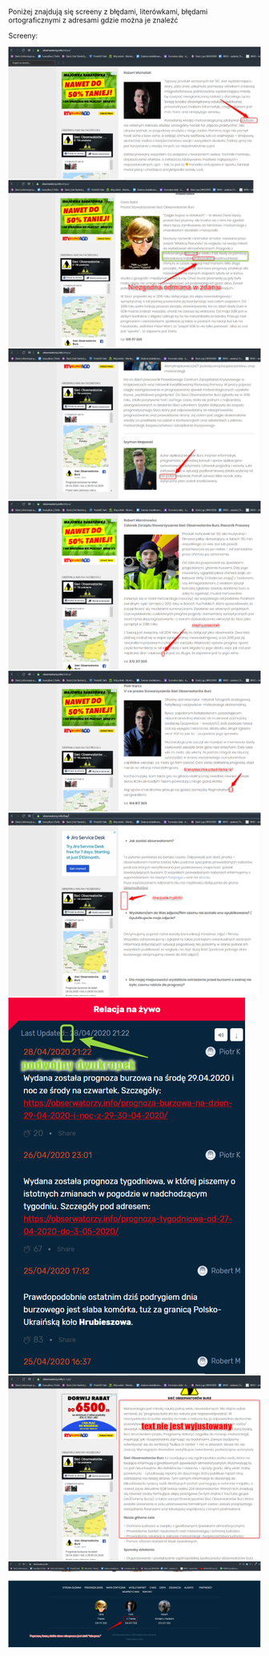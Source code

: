 Poniżej znajdują się screeny z błędami, literówkami, błędami ortograficznymi z adresami gdzie można je znaleźć  

Screeny:

<img src="img/1.png">
<img src="img/2.png">
<img src="img/3.png">
<img src="img/4.png">
<img src="img/5.png">
<img src="img/6.png">
<img src="img/7.png">
<img src="img/8.png">
<img src="img/9.png">


